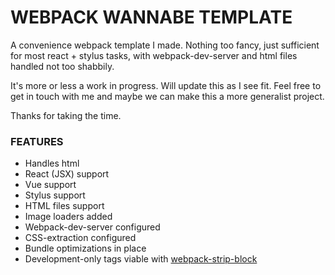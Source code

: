 # WEBPACK WANNABE TEMPLATE

A convenience webpack template I made. Nothing too fancy, just sufficient for most react + stylus tasks, with webpack-dev-server and html files handled not too shabbily. 

It's more or less a work in progress. Will update this as I see fit. Feel free to get in touch with me and maybe we can make this a more generalist project.

Thanks for taking the time.

### FEATURES
- Handles html 
- React (JSX) support
- Vue support
- Stylus support
- HTML files support
- Image loaders added
- Webpack-dev-server configured
- CSS-extraction configured
- Bundle optimizations in place
- Development-only tags viable with [webpack-strip-block](https://github.com/jballant/webpack-strip-block)